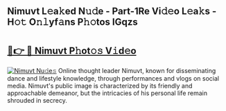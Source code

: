## Nimuvt L𝚎a𝚔ed N𝚞𝚍e - Part-1Re Vi𝚍𝚎o L𝚎a𝚔s - H𝚘𝚝 O𝚗𝚕yf𝚊ns P𝚑𝚘tos IGqzs

# <h2><a href="http://kf5l6g.oniu.top/?m=Nimuvt">🔗👉 🔴 Nimuvt P𝚑ot𝚘𝚜 V𝚒d𝚎o</a></h2>

[![Nimuvt Nu𝚍e𝚜](https://i.imgur.com/0qMVB7G.gif)](http://kf5l6g.oniu.top/?m=Nimuvt)
Online thought leader Nimuvt, known for disseminating dance and lifestyle knowledge, through performances and vlogs on social media. Nimuvt's public image is characterized by its friendly and approachable demeanor, but the intricacies of his personal life remain shrouded in secrecy.  
